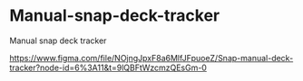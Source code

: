 # Manual-snap-deck-tracker
Manual snap deck tracker

https://www.figma.com/file/NOjngJpxF8a6MlfJFpuoeZ/Snap-manual-deck-tracker?node-id=6%3A11&t=9lQBFtWzcmzQEsGm-0
